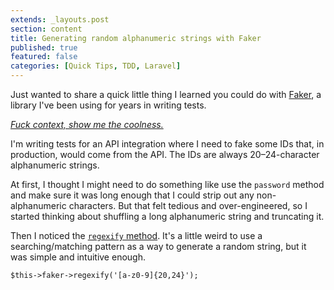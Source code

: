 ```yaml
---
extends: _layouts.post
section: content
title: Generating random alphanumeric strings with Faker
published: true
featured: false
categories: [Quick Tips, TDD, Laravel]
---
```





Just wanted to share a quick little thing I learned you could do with [Faker](https://fakerphp.github.io), a library I've been using for years in writing tests.

*[Fuck context, show me the coolness.](#tldr-mofo)*

I'm writing tests for an API integration where I need to fake some IDs that, in production, would come from the API. The IDs are always 20–24-character alphanumeric strings.

At first, I thought I might need to do something like use the `password` method and make sure it was long enough that I could strip out any non-alphanumeric characters. But that felt tedious and over-engineered, so I started thinking about shuffling a long alphanumeric string and truncating it.

Then I noticed the [`regexify` method](https://fakerphp.github.io/formatters/numbers-and-strings/#regexify). It's a little weird to use a searching/matching pattern as a way to generate a random string, but it was simple and intuitive enough.


```php{#tldr-mofo}
$this->faker->regexify('[a-z0-9]{20,24}');
```

